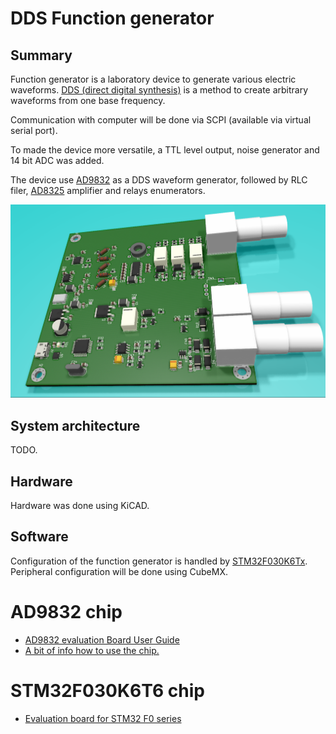 # DDS Function generator

## Summary

Function generator is a laboratory device to generate various electric waveforms. [DDS (direct digital synthesis)](https://en.wikipedia.org/wiki/Direct_digital_synthesis) is a method to create arbitrary waveforms from one base frequency.

Communication with computer will be done via SCPI (available via virtual serial port). 

To made the device more versatile, a TTL level output, noise generator and 14 bit ADC was added.

The device use [AD9832](https://www.analog.com/media/en/technical-documentation/data-sheets/AD9832.pdf) as a DDS waveform generator, followed by RLC filer, [AD8325](https://www.analog.com/media/en/technical-documentation/data-sheets/AD8325.pdf) amplifier and relays enumerators.

![render of the device](https://raw.githubusercontent.com/RobertGawron/DDSFunctionGenerator/master/documentation/pictures/render_01_11_2019.png)

## System architecture

TODO.

## Hardware

Hardware was done using KiCAD.

## Software

Configuration of the function generator is handled by [STM32F030K6Tx](http://www.st.com/st-web-ui/static/active/en/resource/technical/document/datasheet/DM00088500.pdf). Peripheral configuration will be done using CubeMX.

# AD9832 chip

* [AD9832  evaluation Board User Guide](https://www.analog.com/media/en/technical-documentation/user-guides/UG-313.pdf)
* [A bit of info how to use the chip.](http://www.eurab.se/ezt/R2-eng.html)

# STM32F030K6T6 chip
* [Evaluation board for STM32 F0 series](https://www.st.com/content/ccc/resource/technical/document/user_manual/63/18/cb/de/57/a6/45/17/DM00104135.pdf/files/DM00104135.pdf/jcr:content/translations/en.DM00104135.pdf)